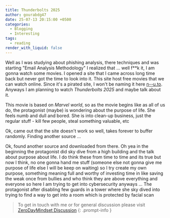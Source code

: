 ```yaml
---
title: Thunderbolts 2025
author: gourabdg47
date: 25-07-13 20:15:00 +0500
categories:
  - Blogging
  - Interesting
tags:
  - reading
render_with_liquid: false
---
```


Well as I was studying about phishing analysis, there techniques and was starting "Email Analysis Methodology" I realized that ... well f**k it, I am gonna watch some movies. I opened a site that I came across long time back but never got the time to look into it. This site host free movies that we can watch online. Since it's a pirated site, I won't be naming it here [n--u.to](https://www.reddit.com/media?url=https://preview.redd.it/qnjwm6dgvlq91.jpg?width%3D1080%26crop%3Dsmart%26auto%3Dwebp%26s%3Dc6013a7e3f87a9292de3cb667fa3f328fdac2757). 
Anyways I am planning to watch *Thunderbolts 2025* and maybe talk about it. 

This movie is based on _Marvel world_, so as the movie begins like as all of us do, the protagonist (maybe) is wondering about the purpose of life. She feels numb and dull and bored. She is into clean-up business, just the regular stuff - kill few people, steal something valuable, etc 

Ok, came out that the site doesn't work so well, takes forever to buffer randomly. Finding another source ...

Ok, found another source and downloaded from there. Oh yea in the beginning the protagonist did sky dive from a high building and the talk about purpose about life. I do think these from time to time and its true but now I think, no one gonna hand me stuff (someone else not gonna give me purpose of life else I will be keep on waiting) so I try create my own purpose, something meaning full and worthy of investing time in like saving the weak once from bullies and who think they are above everything and everyone so here I am trying to get into cybersecurity anyways ... 
The protagonist after disabling few guards in a tower where she sky dived into trying to find a way to get into a room which is protected by facial scan


> To get in touch with me or for general discussion please visit [ZeroDayMindset Discussion](https://github.com/orgs/X3N0-G0D/discussions/1) 
{: .prompt-info }
